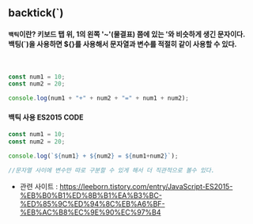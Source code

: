 ## backtick(`)

#### `백틱`이란? 키보드 탭 위, 1의 왼쪽 '~'(물결표) 쯤에 있는 '와 비슷하게 생긴 문자이다.<br>백팅(`)을 사용하면 ${}를 사용해서 문자열과 변수를 적절히 같이 사용할 수 있다.
<br>

```js
const num1 = 10;
const num2 = 20;

console.log(num1 + "+" + num2 + "=" + num1 + num2);
```

#### 백틱 사용 ES2015 CODE

```js
const num1 = 10;
const num2 = 20;

console.log(`${num1} + ${num2} = ${num1+num2}`);

//문자열 사이에 변수만 따로 구분할 수 있게 해서 더 직관적으로 볼수 있다.
```


+ 관련 사이트 :  https://leeborn.tistory.com/entry/JavaScript-ES2015-%EB%B0%B1%ED%8B%B1%EA%B3%BC-%ED%85%9C%ED%94%8C%EB%A6%BF-%EB%AC%B8%EC%9E%90%EC%97%B4